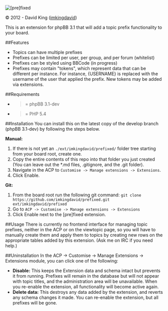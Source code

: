 ![[pre]fixed](http://www.thedavidking.com/mods/prefixed/prefixed_logo_small.png "[pre]fixed")

© 2012 - David King ([imkingdavid](http://www.thedavidking.com))

This is an extension for phpBB 3.1 that will add a topic prefix functionality to your board.

##Features
- Topics can have multiple prefixes
- Prefixes can be limited per user, per group, and per forum (whitelist)
- Prefixes can be styled using BBCode (in progress)
- Prefixes may contain "tokens", which represent data that can be different per instance. For instance, {USERNAME} is replaced with the username of the user that applied the prefix. New tokens may be added via extensions.

##Requirements
- >= phpBB 3.1-dev
- >= PHP 5.4

##Installation
You can install this on the latest copy of the develop branch (phpBB 3.1-dev) by following the steps below.

**Manual:**

1. If there is not yet an `./ext/imkingdavid/prefixed/` folder tree starting from your board root, create one.
2. Copy the entire contents of this repo into that folder you just created (You can leave out the *.md files, .gitignore, and the .git folder).
3. Navigate in the ACP to `Customise -> Manage extensions -> Extensions`.
4. Click Enable.

**Git:**

1. From the board root run the following git command:
`git clone https://github.com/imkingdavid/prefixed.git ext/imkingdavid/prefixed`
2. Go to `ACP -> Customise -> Manage extensions -> Extensions`
3. Click Enable next to the [pre]fixed extension.

##Usage
There is currently no frontend interface for managing topic prefixes, neither in the ACP or on the viewtopic page, so you will have to manually create them and apply them to topics by creating new rows on the appropriate tables added by this extension. (Ask me on IRC if you need help.)

##Uninstallation
In the ACP -> Customise -> Manage Extensions -> Extensions module, you can click one of the following:
- **Disable:** This keeps the Extension data and schema intact but prevents it from running. Prefixes will remain in the database but will not appear with topic titles, and the administration area will be unavailable. When you re-enable the extension, all functionality will become active again.
- **Delete data:** This destroys any data added by the extension, and reverts any schema changes it made. You can re-enable the extension, but all prefixes will be gone.
